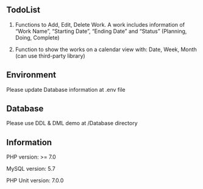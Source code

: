 ## TodoList
1. Functions to Add, Edit, Delete Work. A work includes
information of “Work Name”, “Starting Date”, “Ending Date”
and “Status” (Planning, Doing, Complete)

2. Function to show the works on a calendar view with: Date,
Week, Month (can use third-party library)

## Environment
Please update Database information at .env file

## Database
Please use DDL & DML demo at /Database directory

## Information
PHP version: >= 7.0

MySQL version: 5.7

PHP Unit version: 7.0.0